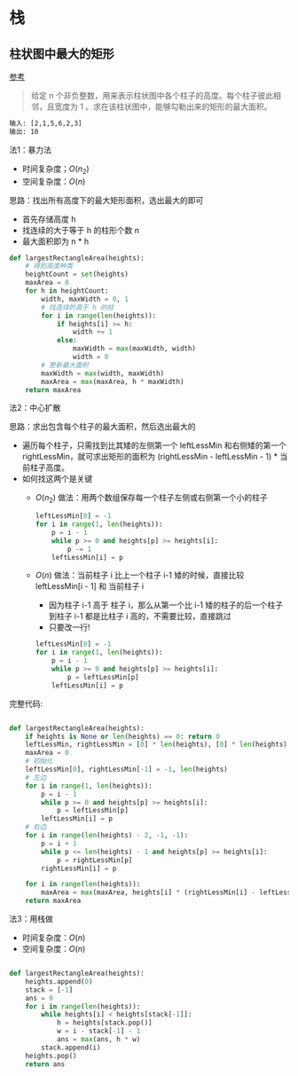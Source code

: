 # 栈

## 柱状图中最大的矩形

[参考](https://leetcode.wang/leetCode-84-Largest-Rectangle-in-Histogram.html)

> 给定 n 个非负整数，用来表示柱状图中各个柱子的高度。每个柱子彼此相邻，且宽度为 1 。求在该柱状图中，能够勾勒出来的矩形的最大面积。

```txt
输入: [2,1,5,6,2,3]
输出: 10
```

法1：暴力法

- 时间复杂度；$O(n_{2})$
- 空间复杂度：$O(n)$

思路：找出所有高度下的最大矩形面积，选出最大的即可

- 首先存储高度 h
- 找连续的大于等于 h 的柱形个数 n
- 最大面积即为 n * h

```python
def largestRectangleArea(heights):
    # 得到高度种类
    heightCount = set(heights)
    maxArea = 0
    for h in heightCount:
        width, maxWidth = 0, 1
        # 找连续的高于 h 的柱
        for i in range(len(heights)):
            if heights[i] >= h:
                width += 1
            else:
                maxWidth = max(maxWidth, width)
                width = 0
        # 更新最大面积
        maxWidth = max(width, maxWidth)
        maxArea = max(maxArea, h * maxWidth)
    return maxArea
```

法2：中心扩散

思路：求出包含每个柱子的最大面积，然后选出最大的

- 遍历每个柱子，只需找到比其矮的左侧第一个 leftLessMin 和右侧矮的第一个 rightLessMin，就可求出矩形的面积为 (rightLessMin - leftLessMin - 1) * 当前柱子高度。
- 如何找这两个是关键
  - $O(n_{2})$ 做法：用两个数组保存每一个柱子左侧或右侧第一个小的柱子

    ```python
    leftLessMin[0] = -1
    for i in range(1, len(heights)):
        p = i - 1
        while p >= 0 and heights[p] >= heights[i]:
            p -= 1
        leftLessMin[i] = p
    ```

  - $O(n)$ 做法：当前柱子 i 比上一个柱子 i-1 矮的时候，直接比较 leftLessMin[i - 1] 和 当前柱子 i 
    - 因为柱子 i-1 高于 柱子 i，那么从第一个比 i-1 矮的柱子的后一个柱子到柱子 i-1 都是比柱子 i 高的，不需要比较，直接跳过
    - 只要改一行!

    ```python
    leftLessMin[0] = -1
    for i in range(1, len(heights)):
        p = i - 1
        while p >= 0 and heights[p] >= heights[i]:
            p = leftLessMin[p]
        leftLessMin[i] = p
    ```

完整代码:

```python

def largestRectangleArea(heights):
    if heights is None or len(heights) == 0: return 0
    leftLessMin, rightLessMin = [0] * len(heights), [0] * len(heights)
    maxArea = 0
    # 初始化
    leftLessMin[0], rightLessMin[-1] = -1, len(heights)
    # 左边
    for i in range(1, len(heights)):
        p = i - 1
        while p >= 0 and heights[p] >= heights[i]:
            p = leftLessMin[p]
        leftLessMin[i] = p
    # 右边
    for i in range(len(heights) - 2, -1, -1):
        p = i + 1
        while p <= len(heights) - 1 and heights[p] >= heights[i]:
            p = rightLessMin[p]
        rightLessMin[i] = p

    for i in range(len(heights)):
        maxArea = max(maxArea, heights[i] * (rightLessMin[i] - leftLessMin[i] - 1))
    return maxArea
```

法3：用栈做

- 时间复杂度：$O(n)$
- 空间复杂度：$O(n)$

```python

def largestRectangleArea(heights):
    heights.append(0)
    stack = [-1]
    ans = 0
    for i in range(len(heights)):
        while heights[i] < heights[stack[-1]]:
            h = heights[stack.pop()]
            w = i - stack[-1] - 1
            ans = max(ans, h * w)
        stack.append(i)
    heights.pop()
    return ans
```
